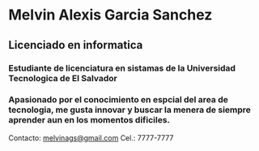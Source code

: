# Melvin Alexis Garcia Sanchez
## Licenciado en informatica
### Estudiante de licenciatura en sistamas de la Universidad Tecnologica de El Salvador
### Apasionado por el conocimiento en espcial del area de tecnologia, me gusta innovar y buscar la menera de siempre aprender aun en los momentos dificiles.
Contacto:
melvinags@gmail.com
Cel.: 7777-7777
